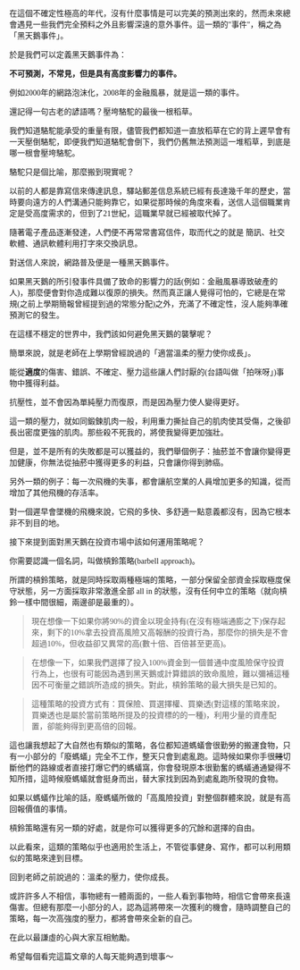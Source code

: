 <body style="font-family:'微軟正黑體';">

在這個不確定性極高的年代，沒有什麼事情是可以完美的預測出來的，然而未來總會遇見一些我們完全預料之外且影響深遠的意外事件。這一類的"事件"，稱之為「黑天鵝事件」。

於是我們可以定義黑天鵝事件為：

<b>不可預測，不常見，但是具有高度影響力的事件。</b>

例如2000年的網路泡沫化，2008年的金融風暴，就是這一類的事件。

還記得一句古老的諺語嗎？壓垮駱駝的最後一根稻草。

我們知道駱駝能承受的重量有限，儘管我們都知道一直放稻草在它的背上遲早會有一天壓倒駱駝，即便我們知道駱駝會倒下，我們仍舊無法預測這一堆稻草，到底是哪一根會壓垮駱駝。

駱駝只是個比喻，那麼搬到現實呢？

以前的人都是靠寫信來傳達訊息，驛站郵差信息系統已經有長達幾千年的歷史，當時要向遠方的人們溝通只能夠靠它，如果從那時候的角度來看，送信人這個職業肯定是受高度需求的，但到了21世紀，這職業早就已經被取代掉了。

隨著電子產品逐漸發達，人們便不再常常書寫信件，取而代之的就是
簡訊、社交軟體、通訊軟體利用打字來交換訊息。

對送信人來說，網路普及便是一種黑天鵝事件。

如果黑天鵝的所引發事件具備了致命的影響力的話(例如：金融風暴導致破產的人)，那麼便會對你造成難以復原的損失。然而真正讓人覺得可怕的，它總是在常規(之前上學期簡報曾經提到過的常態分配)之外，充滿了不確定性，沒人能夠準確預測它的發生。

在這樣不穩定的世界中，我們該如何避免黑天鵝的襲擊呢？

簡單來說，就是老師在上學期曾經說過的「適當溫柔的壓力使你成長」。

能從<b>適度</b>的傷害、錯誤、不確定、壓力這些讓人們討厭的(台語叫做「拍咪呀」)事物中獲得利益。

抗壓性，並不會因為單純壓力而復原，而是因為壓力使人變得更好。

這一類的壓力，就如同鍛鍊肌肉一般，利用重力撕扯自己的肌肉使其受傷，之後卻長出密度更強的肌肉。那些殺不死我的，將使我變得更加強壯。

但是，並不是所有的失敗都是可以獲益的，我們舉個例子：抽菸並不會讓你變得更加健康，你無法從抽菸中獲得更多的利益，只會讓你得到肺癌。

另外一類的例子：每一次飛機的失事，都會讓航空業的人員增加更多的知識，從而增加了其他飛機的存活率。

對一個遲早會墜機的飛機來說，它飛的多快、多舒適一點意義都沒有，因為它根本非不到目的地。

接下來提到面對黑天鵝在投資市場中該如何運用策略呢？

你需要認識一個名詞，叫做槓鈴策略(barbell approach)。

所謂的槓鈴策略，就是同時採取兩種極端的策略，一部分保留全部資金採取極度保守狀態，另一方面採取非常激進全部 all in 的狀態，沒有任何中立的策略（就向槓鈴一樣中間很細，兩邊卻是最重的）。

> 現在想像一下如果你將90%的資金以現金持有(在沒有極端通膨之下)保存起來，剩下的10%拿去投資高風險又高報酬的投資行為，那麼你的損失是不會超過10%，但收益卻又異常的高(數十倍、百倍甚至更高)。

> 在想像一下，如果我們選擇了投入100%資金到一個普通中度風險保守投資行為上，也很有可能因為遇到黑天鵝或計算錯誤的致命風險，難以彌補這種因不可衡量之錯誤所造成的損失。對此，槓鈴策略的最大損失是已知的。

> 這種策略的投資方式有：買保險、買選擇權、買樂透(對這樣的策略來說，買樂透也是屬於當前策略所提及的投資標的的一種)，利用少量的資產配置，卻能夠得到更高倍的回報。

這也讓我想起了大自然也有類似的策略，各位都知道螞蟻會很勤勞的搬運食物，只有一小部分的「廢螞蟻」完全不工作，整天只會到處亂跑。這時候如果你手很<del>賤</del>切斷他們的路線或者直接打爆它們的螞蟻窩，你會發現原本很勤奮的螞蟻通通變得不知所措，這時候廢螞蟻就會挺身而出，替大家找到因為到處亂跑所發現的食物。

如果以螞蟻作比喻的話，廢螞蟻所做的「高風險投資」對整個群體來說，就是有高回報價值的事情。

槓鈴策略還有另一類的好處，就是你可以獲得更多的冗餘和選擇的自由。

以此看來，這類的策略似乎也適用於生活上，不管從事健身、寫作，都可以利用類似的策略來達到目標。

回到老師之前說過的：溫柔的壓力，使你成長。

或許許多人不相信，事物總有一體兩面的，一些人看到事物時，相信它會帶來長遠傷害。但總有那麼一小部分的人，認為這將帶來一次獲利的機會，隨時調整自己的策略，每一次高強度的壓力，都將會帶來全新的自己。

在此以最謙虛的心與大家互相勉勵。

希望每個看完這篇文章的人每天能夠遇到壞事～
</body>